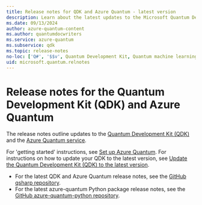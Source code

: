 ```yaml
---
title: Release notes for QDK and Azure Quantum - latest version
description: Learn about the latest updates to the Microsoft Quantum Development Kit (QDK) and Azure Quantum.
ms.date: 09/13/2024
author: azure-quantum-content
ms.author: quantumdocwriters
ms.service: azure-quantum
ms.subservice: qdk
ms.topic: release-notes
no-loc: ['Q#', '$$v', Quantum Development Kit, Quantum machine learning, Quantum Intermediate Representation, Basic measurement feedback, target, targets]
uid: microsoft.quantum.relnotes
---
```


# Release notes for the Quantum Development Kit (QDK) and Azure Quantum

The release notes outline updates to the [Quantum Development Kit (QDK)](xref:microsoft.quantum.install-qdk.overview) and the [Azure Quantum service](xref:microsoft.quantum.azure-quantum-overview).

For 'getting started' instructions, see [Set up Azure Quantum](xref:microsoft.quantum.install-qdk.overview). For instructions on how to update your QDK to the latest version, see [Update the Quantum Development Kit (QDK) to the latest version](xref:microsoft.quantum.update-qdk).

- For the latest QDK and Azure Quantum release notes, see the [GitHub qsharp repository](https://github.com/microsoft/qdk/releases).
- For the latest azure-quantum Python package release notes, see the [GitHub azure-quantum-python repository](https://github.com/microsoft/azure-quantum-python/releases).
